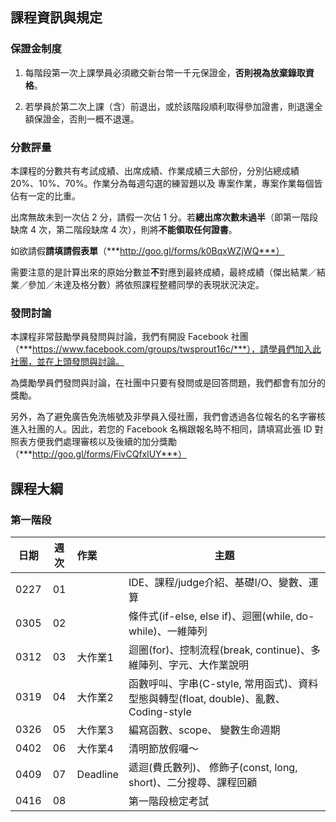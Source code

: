## 課程資訊與規定

### 保證金制度

1. 每階段第一次上課學員必須繳交新台幣一千元保證金，**否則視為放棄錄取資格**。

2. 若學員於第二次上課（含）前退出，或於該階段順利取得參加證書，則退還全額保證金，否則一概不退還。

### 分數評量

本課程的分數共有考試成績、出席成績、作業成績三大部份，分別佔總成績 20%、10%、70%。作業分為每週勾選的練習題以及
專案作業，專案作業每個皆佔有一定的比重。

出席無故未到一次佔 2 分，請假一次佔 1 分。若**總出席次數未過半**（即第一階段缺席 4 次，第二階段缺席 4 次），則將**不能領取任何證書**。

如欲請假**請填請假表單**（***http://goo.gl/forms/k0BqxWZjWQ***）

需要注意的是計算出來的原始分數並**不**對應到最終成績，最終成績（傑出結業／結業／參加／未達及格分數）將依照課程整體同學的表現狀況決定。

### 發問討論

本課程非常鼓勵學員發問與討論，我們有開設 Facebook 社團（***https://www.facebook.com/groups/twsprout16c/***），請學員們加入此社團，並在上頭發問與討論。

為獎勵學員們發問與討論，在社團中只要有發問或是回答問題，我們都會有加分的獎勵。

另外，為了避免廣告免洗帳號及非學員入侵社團，我們會透過各位報名的名字審核進入社團的人。因此，若您的 Facebook 名稱跟報名時不相同，請填寫此張 ID 對照表方便我們處理審核以及後續的加分獎勵（***http://goo.gl/forms/FivCQfxlUY***）

## 課程大綱

### 第一階段

| 日期 | 週次 | 作業     | 主題                                                           |
| ---- | :--: | :------- | ---                                                            |
| 0227 | 01   |          | IDE、課程/judge介紹、基礎I/O、變數、運算                             |
| 0305 | 02   |          | 條件式(if-else, else if)、迴圈(while, do-while)、一維陣列                                   |
| 0312 | 03   | 大作業1  | 迴圈(for)、控制流程(break, continue)、多維陣列、字元、大作業說明                              |
| 0319 | 04   | 大作業2  | 函數呼叫、字串(C-style, 常用函式)、資料型態與轉型(float, double)、亂數、Coding-style |
| 0326 | 05   | 大作業3  | 編寫函數、scope、 變數生命週期                                    |
| 0402 | 06   | 大作業4  | 清明節放假囉～                                                 |
| 0409 | 07   | Deadline | 遞迴(費氏數列)、 修飾子(const, long, short)、二分搜尋、課程回顧                                  |
| 0416 | 08   |          | 第一階段檢定考試                                               |
